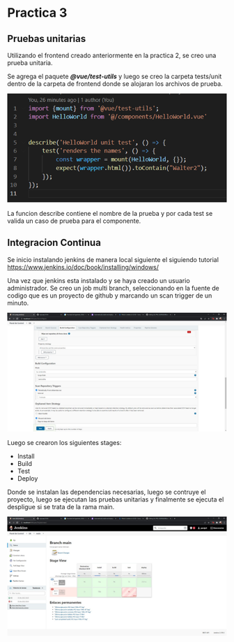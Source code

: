 # Practica 3

## Pruebas unitarias
Utilizando el frontend creado anteriormente en la practica 2, se creo una prueba unitaria.

Se agrega el paquete ***@vue/test-utils*** y luego se creo la carpeta tests/unit dentro de la carpeta de frontend donde se alojaran los archivos de prueba.

!["Prueba Unitaria](img/pruebaunitaria.png "Prueba Unitaria")

La funcion describe contiene el nombre de la prueba y por cada test se valida un caso de prueba para el componente.



## Integracion Continua

Se inicio instalando jenkins de manera local siguiente el siguiendo tutorial <https://www.jenkins.io/doc/book/installing/windows/>

Una vez que jenkins esta instalado y se haya creado un usuario administrador. Se creo un job multi branch, seleccionando en la fuente de codigo que es un proyecto de github y marcando un scan trigger de un minuto.

!["COnfiguracion de job](img/j3.jpeg "Configuracion de job")

Luego se crearon los siguientes stages:
- Install
- Build
- Test
- Deploy

Donde se instalan las dependencias necesarias, luego se contruye el proyecto, luego se ejecutan las pruebas unitarias y finalmente se ejecuta el despligue si se trata de la rama main.

!["Ejemplo de stages](img/j2.jpeg "Ejemplo de stages")